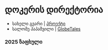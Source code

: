 # დოკერის დირექტორია

- სახელი გვარი | [პროექტი](/მისამართი)
- სალომე პაპაშვილი | [GlobeTales](https://hub.docker.com/r/kiwiscreams/globetales)

### 2025 ზაფხული